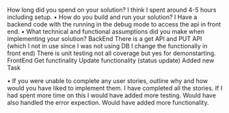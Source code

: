How long did you spend on your solution?
I think I spent around 4-5 hours including setup. 
• How do you build and run your solution?
I Have a backend code with the running in the debug mode to access the api in front end. 
• What technical and functional assumptions did you make when implementing
your solution?
BackEnd
There is a get API and PUT API (which I not in use since I was not using DB I change the functionally in front end)
There is unit testing not all coverage but yes for demonstarting.
FrontEnd
Get functinality 
Update functionality (status update)
Added new Task

• If you were unable to complete any user stories, outline why and how would
you have liked to implement them.
I have completed all the stories. If I had spent more time on this I would have added more testing. 
Would have also handled the error expection. 
Would have added more functionality. 